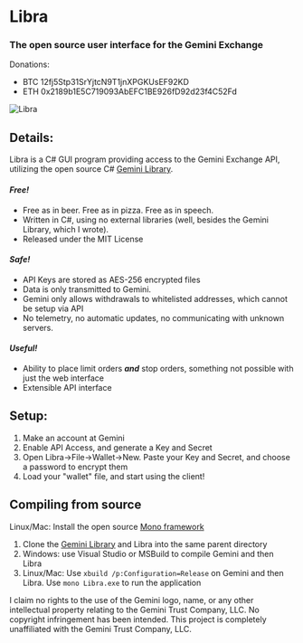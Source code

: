 # Libra
### The open source user interface for the Gemini Exchange

Donations:
* BTC 12fj5Stp31SrYjtcN9T1jnXPGKUsEF92KD
* ETH 0x2189b1E5C719093AbEFC1BE926fD92d23f4C52Fd

![Libra](https://www.pleasehodl.me/wp-content/uploads/2017/07/shutterstock_380912410.jpg "Justice is blind")

## Details:
Libra is a C# GUI program providing access to the Gemini Exchange API, utilizing the open source C# [Gemini Library](https://github.com/lazear/Gemini).

#### _Free!_
* Free as in beer. Free as in pizza. Free as in speech.
* Written in C#, using no external libraries (well, besides the Gemini Library, which I wrote).
* Released under the MIT License
#### _Safe!_
* API Keys are stored as AES-256 encrypted files
* Data is only transmitted to Gemini.
* Gemini only allows withdrawals to whitelisted addresses, which cannot be setup via API
* No telemetry, no automatic updates, no communicating with unknown servers.
#### _Useful!_
* Ability to place limit orders ***and*** stop orders, something not possible with just the web interface
* Extensible API interface

## Setup:

1. Make an account at Gemini
2. Enable API Access, and generate a Key and Secret
3. Open Libra->File->Wallet->New. Paste your Key and Secret, and choose a password to encrypt them
4. Load your "wallet" file, and start using the client!

## Compiling from source
Linux/Mac: Install the open source [Mono framework](http://www.mono-project.com)
1. Clone the [Gemini Library](https://github.com/lazear/Gemini) and Libra into the same parent directory
2. Windows: use Visual Studio or MSBuild to compile Gemini and then Libra
3. Linux/Mac: Use `xbuild /p:Configuration=Release` on Gemini and then Libra. Use `mono Libra.exe` to run the application

I claim no rights to the use of the Gemini logo, name, or any other intellectual property relating to the Gemini Trust Company, LLC. No copyright infringement has been intended. This project is completely unaffiliated with the Gemini Trust Company, LLC.
